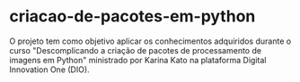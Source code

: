 # criacao-de-pacotes-em-python
O projeto tem como objetivo aplicar os conhecimentos adquiridos durante o curso "Descomplicando a criação de pacotes de processamento de imagens em Python" ministrado por Karina Kato na plataforma Digital Innovation One (DIO).
